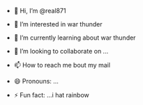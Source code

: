 - 👋 Hi, I’m @real871
- 👀 I’m interested in war thunder
- 🌱 I’m currently learning about war thunder
- 💞️ I’m looking to collaborate on ...
- 📫 How to reach me bout my mail

- 😄 Pronouns: ...
- ⚡ Fun fact: ...i hat rainbow 

<!---
real871/real871 is a ✨ special ✨ repository because its `README.md` (this file) appears on your GitHub profile.
You can click the Preview link to take a look at your changes.
--->
